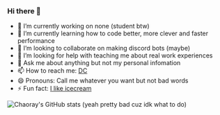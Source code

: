 ### Hi there 👋

- 🔭 I’m currently working on none (student btw)
- 🌱 I’m currently learning how to code better, more clever and faster performance
- 👯 I’m looking to collaborate on making discord bots (maybe)
- 🤔 I’m looking for help with teaching me about real work experiences
- 💬 Ask me about anything but not my personal infomation
- 📫 How to reach me: [DC](https://discord.com/users/731018913097449533)
- 😄 Pronouns: Call me whatever you want but not bad words
- ⚡ Fun fact: [I like icecream](https://www.youtube.com/watch?v=rhfVXoEhd1c)

![Chaoray's GitHub stats](https://github-readme-stats.vercel.app/api?username=Chaoray&show_icons=true&theme=default)
(yeah pretty bad cuz idk what to do)
